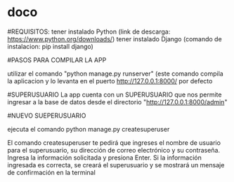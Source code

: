 # doco

#REQUISITOS: 
tener instalado Python (link de descarga: https://www.python.org/downloads/)
tener instalado Django (comando de instalacion: pip install django)

#PASOS PARA COMPILAR LA APP

utilizar el comando "python manage.py runserver" (este comando compila la aplicacion y lo levanta en el puerto http://127.0.0.1:8000/ por defecto

#SUPERUSUARIO
La app cuenta con un SUPERUSUARIO que nos permite ingresar a la base de datos desde el directorio "http://127.0.0.1:8000/admin"

#NUEVO SUEPERUSUARIO

ejecuta el comando python manage.py createsuperuser

El comando createsuperuser te pedirá que ingreses el nombre de usuario para el superusuario, su dirección de correo electrónico y su contraseña. Ingresa la información solicitada y presiona Enter.
Si la información ingresada es correcta, se creará el superusuario y se mostrará un mensaje de confirmación en la terminal

